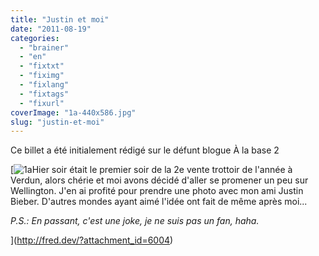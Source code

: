 ```yaml
---
title: "Justin et moi"
date: "2011-08-19"
categories: 
  - "brainer"
  - "en"
  - "fixtxt"
  - "fiximg"
  - "fixlang"
  - "fixtags"
  - "fixurl"
coverImage: "1a-440x586.jpg"
slug: "justin-et-moi"
---
```


Ce billet a été initialement rédigé sur le défunt blogue À la base 2

[![](images/1a-440x586.jpg "1a")Hier soir était le premier soir de la 2e vente trottoir de l'année à Verdun, alors chérie et moi avons décidé d'aller se promener un peu sur Wellington. J'en ai profité pour prendre une photo avec mon ami Justin Bieber. D'autres mondes ayant aimé l'idée ont fait de même après moi...

_P.S.: En passant, c'est une joke, je ne suis pas un fan, haha._

](http://fred.dev/?attachment_id=6004)
